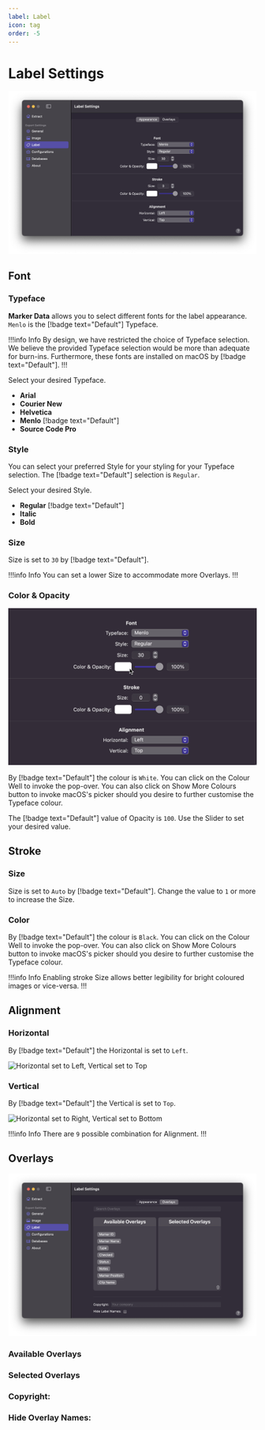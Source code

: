 ```yaml
---
label: Label
icon: tag
order: -5
---
```

# Label Settings

![Label Settings](/assets/md-label-settings.png)

## Font

### Typeface

**Marker Data** allows you to select different fonts for the label appearance. `Menlo` is the [!badge text="Default"] Typeface.

!!!info Info
By design, we have restricted the choice of Typeface selection. We believe the provided Typeface selection would be more than adequate for burn-ins. Furthermore, these fonts are installed on macOS by [!badge text="Default"].
!!!

Select your desired Typeface.
- **Arial**
- **Courier New**
- **Helvetica**
- **Menlo** [!badge text="Default"]
- **Source Code Pro**

### Style

You can select your preferred Style for your styling for your Typeface selection. The [!badge text="Default"] selection is `Regular`.

Select your desired Style.
- **Regular** [!badge text="Default"]
- **Italic**
- **Bold**

### Size

Size is set to `30` by [!badge text="Default"].

!!!info Info
You can set a lower Size to accommodate more Overlays.
!!!

### Color & Opacity

![](/assets/md-label-settings_01.gif)

By [!badge text="Default"] the colour is `White`. You can click on the Colour Well to invoke the pop-over. You can also click on Show More Colours button to invoke macOS's picker should you desire to further customise the Typeface colour.

The [!badge text="Default"] value of Opacity is `100`. Use the Slider to set your desired value.

## Stroke

### Size

Size is set to `Auto` by [!badge text="Default"]. Change the value to `1` or more to increase the Size.

### Color

By [!badge text="Default"] the colour is `Black`. You can click on the Colour Well to invoke the pop-over. You can also click on Show More Colours button to invoke macOS's picker should you desire to further customise the Typeface colour.

!!!info Info
Enabling stroke Size allows better legibility for bright coloured images or vice-versa.
!!!

## Alignment

### Horizontal

By [!badge text="Default"] the Horizontal is set to `Left`.

![Horizontal set to Left, Vertical set to Top](/assets/md-label-settings_02.gif)

### Vertical

By [!badge text="Default"] the Vertical is set to `Top`.

![Horizontal set to Right, Vertical set to Bottom](/assets/md-label-settings_03.gif)

!!!info Info
There are `9` possible combination for Alignment.
!!!

## Overlays

![](/assets/md-label-overlays-settings.png)

### Available Overlays

### Selected Overlays

### Copyright:

### Hide Overlay Names:

